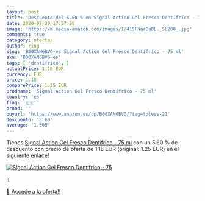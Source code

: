 ```yaml
---
layout: post
title: 'Descuento del 5.60 % en Signal Action Gel Fresco Dentífrico - 75'
date: 2020-07-30 17:57:29
image: 'https://m.media-amazon.com/images/I/415FNarOaDL._SL200_.jpg'
comments: true
category: ofertas
author: ring
slug: 'B00XANGBVG-es Signal Action Gel Fresco Dentífrico - 75 ml'
sku: 'B00XANGBVG-es'
tags: [ 'dentífrico', ]
actualPrice: 1.18 EUR
currency: EUR
price: 1.18
comparePrice: 1.25 EUR
prodname: 'Signal Action Gel Fresco Dentífrico - 75 ml'
country: 'es'
flag: '🇪🇸'
brand: ''
buyurl: 'https://www.amazon.es/dp/B00XANGBVG/?tag=tolees-21'
descuento: '5.60'
average: '1.305'
---
```


Tienes [Signal Action Gel Fresco Dentífrico - 75 ml](https://www.amazon.es/dp/B00XANGBVG/?tag=tolees-21) con un 5.60 % de descuento con precio de oferta de 1.18 EUR (original: 1.25 EUR) en el siguiente enlace!

[![Signal Action Gel Fresco Dentífrico - 75](https://m.media-amazon.com/images/I/415FNarOaDL._SL200_.jpg)](https://www.amazon.es/dp/B00XANGBVG/?tag=tolees-21)

ℹ️:


[🛒 Accede a la oferta!!](https://www.amazon.es/dp/B00XANGBVG/?tag=tolees-21)

